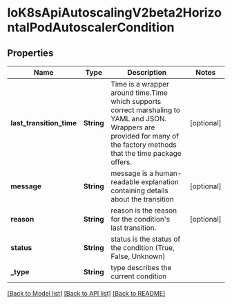 # IoK8sApiAutoscalingV2beta2HorizontalPodAutoscalerCondition

## Properties
Name | Type | Description | Notes
------------ | ------------- | ------------- | -------------
**last_transition_time** | **String** | Time is a wrapper around time.Time which supports correct marshaling to YAML and JSON.  Wrappers are provided for many of the factory methods that the time package offers. | [optional] 
**message** | **String** | message is a human-readable explanation containing details about the transition | [optional] 
**reason** | **String** | reason is the reason for the condition's last transition. | [optional] 
**status** | **String** | status is the status of the condition (True, False, Unknown) | 
**_type** | **String** | type describes the current condition | 

[[Back to Model list]](../README.md#documentation-for-models) [[Back to API list]](../README.md#documentation-for-api-endpoints) [[Back to README]](../README.md)


